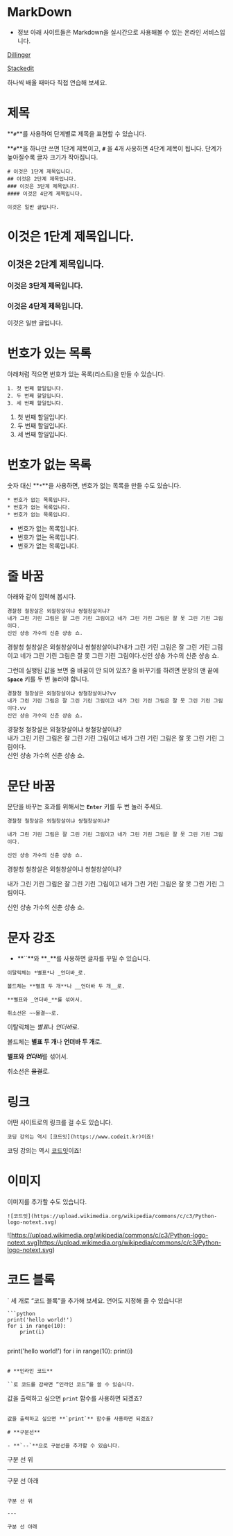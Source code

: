 # MarkDown 

- 정보
아래 사이트들은 Markdown을 실시간으로 사용해볼 수 있는 온라인 서비스입니다.

[Dillinger](https://dillinger.io/)

[Stackedit](https://stackedit.io/app)

하나씩 배울 때마다 직접 연습해 보세요.

# **제목**

**`#`**를 사용하여 단계별로 제목을 표현할 수 있습니다.

**`#`**을 하나만 쓰면 1단계 제목이고, **`#`** 을 4개 사용하면 4단계 제목이 됩니다. 단계가 높아질수록 글자 크기가 작아집니다.

```
# 이것은 1단계 제목입니다.
## 이것은 2단계 제목입니다.
### 이것은 3단계 제목입니다.
#### 이것은 4단계 제목입니다.

이것은 일반 글입니다.

```

# **이것은 1단계 제목입니다.**

## **이것은 2단계 제목입니다.**

### **이것은 3단계 제목입니다.**

### **이것은 4단계 제목입니다.**

이것은 일반 글입니다.

# **번호가 있는 목록**

아래처럼 적으면 번호가 있는 목록(리스트)을 만들 수 있습니다.

```
1. 첫 번째 할일입니다.
2. 두 번째 할일입니다.
3. 세 번째 할일입니다.

```

1. 첫 번째 할일입니다.
2. 두 번째 할일입니다.
3. 세 번째 할일입니다.

# **번호가 없는 목록**

숫자 대신 **`*`**을 사용하면, 번호가 없는 목록을 만들 수도 있습니다.

```
* 번호가 없는 목록입니다.
* 번호가 없는 목록입니다.
* 번호가 없는 목록입니다.

```

- 번호가 없는 목록입니다.
- 번호가 없는 목록입니다.
- 번호가 없는 목록입니다.

# **줄 바꿈**

아래와 같이 입력해 봅시다.

```
경찰청 철창살은 외철창살이냐 쌍철창살이냐?
내가 그린 기린 그림은 잘 그린 기린 그림이고 네가 그린 기린 그림은 잘 못 그린 기린 그림이다.
신인 샹송 가수의 신춘 샹송 쇼.

```

경찰청 철창살은 외철창살이냐 쌍철창살이냐?내가 그린 기린 그림은 잘 그린 기린 그림이고 네가 그린 기린 그림은 잘 못 그린 기린 그림이다.신인 샹송 가수의 신춘 샹송 쇼.

그런데 실행된 값을 보면 줄 바꿈이 안 되어 있죠? 줄 바꾸기를 하려면 문장의 맨 끝에 **`Space`** 키를 두 번 눌러야 합니다.

```
경찰청 철창살은 외철창살이냐 쌍철창살이냐?vv
내가 그린 기린 그림은 잘 그린 기린 그림이고 네가 그린 기린 그림은 잘 못 그린 기린 그림이다.vv
신인 샹송 가수의 신춘 샹송 쇼.

```

경찰청 철창살은 외철창살이냐 쌍철창살이냐?  
내가 그린 기린 그림은 잘 그린 기린 그림이고 네가 그린 기린 그림은 잘 못 그린 기린 그림이다.  
신인 샹송 가수의 신춘 샹송 쇼.

# **문단 바꿈**

문단을 바꾸는 효과를 위해서는 **`Enter`** 키를 두 번 눌러 주세요.

```
경찰청 철창살은 외철창살이냐 쌍철창살이냐?

내가 그린 기린 그림은 잘 그린 기린 그림이고 네가 그린 기린 그림은 잘 못 그린 기린 그림이다.

신인 샹송 가수의 신춘 샹송 쇼.

```

경찰청 철창살은 외철창살이냐 쌍철창살이냐?

내가 그린 기린 그림은 잘 그린 기린 그림이고 네가 그린 기린 그림은 잘 못 그린 기린 그림이다.

신인 샹송 가수의 신춘 샹송 쇼.

# **문자 강조**

- **``**와 **`_`**를 사용하면 글자를 꾸밀 수 있습니다.

```
이탈릭체는 *별표*나 _언더바_로.

볼드체는 **별표 두 개**나 __언더바 두 개__로.

**별표와 _언더바_**를 섞어서.

취소선은 ~~물결~~로.

```

이탈릭체는 *별표*나 *언더바*로.

볼드체는 **별표 두 개**나 **언더바 두 개**로.

**별표와 *언더바***를 섞어서.

취소선은 ~~물결~~로.

# **링크**

어떤 사이트로의 링크를 걸 수도 있습니다.

```
코딩 강의는 역시 [코드잇](https://www.codeit.kr)이죠!

```

코딩 강의는 역시 [코드잇](https://www.codeit.kr/)이죠!

# **이미지**

이미지를 추가할 수도 있습니다.

```
![코드잇](https://upload.wikimedia.org/wikipedia/commons/c/c3/Python-logo-notext.svg)

```

![https://upload.wikimedia.org/wikipedia/commons/c/c3/Python-logo-notext.svg]https://upload.wikimedia.org/wikipedia/commons/c/c3/Python-logo-notext.svg)

# **코드 블록**

` 세 개로 “코드 블록”을 추가해 보세요. 언어도 지정해 줄 수 있습니다!

```
```python
print('hello world!')
for i in range(10):
    print(i)
```

```

```
print('hello world!')
for i in range(10):
    print(i)

```

# **인라인 코드**

``로 코드를 감싸면 “인라인 코드”를 쓸 수 있습니다.

```
값을 출력하고 싶으면 `print` 함수를 사용하면 되겠죠?

```

값을 출력하고 싶으면 **`print`** 함수를 사용하면 되겠죠?

# **구분선**

- **`--`**으로 구분선을 추가할 수 있습니다.

```
구분 선 위

---

구분 선 아래

```

구분 선 위

---

구분 선 아래
